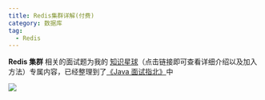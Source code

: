 ```yaml
---
title: Redis集群详解(付费)
category: 数据库
tag:
  - Redis
---
```


**Redis 集群** 相关的面试题为我的 [知识星球](../../about-the-author/zhishixingqiu-two-years.md)（点击链接即可查看详细介绍以及加入方法）专属内容，已经整理到了[《Java 面试指北》](../../zhuanlan/java-mian-shi-zhi-bei.md)中

![](https://oss.javaguide.cn/github/javaguide/database/redis/redis-cluster-javamianshizhibei.png)
